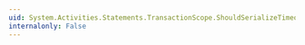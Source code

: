 ```yaml
---
uid: System.Activities.Statements.TransactionScope.ShouldSerializeTimeout
internalonly: False
---
```

